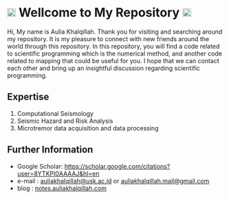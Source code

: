 # <img width=20 height=20 src="https://www.svgrepo.com/show/242361/indonesia.svg"> Wellcome to My Repository <img width=20 height=20 src="https://www.svgrepo.com/show/242361/indonesia.svg">

Hi, My name is Aulia Khalqillah. Thank you for visiting and searching around my repository. It is my pleasure to connect with new friends around the world through this repository. In this repository, you will find a code related to scientific programming which is the numerical method, and another code related to mapping that could be useful for you. I hope that we can contact each other and bring up an insightful discussion regarding scientific programming.

## Expertise
1. Computational Seismology
2. Seismic Hazard and Risk Analysis
3. Microtremor data acquisition and data processing

## Further Information
- Google Scholar: https://scholar.google.com/citations?user=8YTKPI0AAAAJ&hl=en
- e-mail : auliakhalqillah@usk.ac.id or auliakhalqillah.mail@gmail.com
- blog : [notes.auliakhalqillah.com](notes.auliakhalqillah.com)

<!--
**auliakhalqillah/auliakhalqillah** is a ✨ _special_ ✨ repository because its `README.md` (this file) appears on your GitHub profile.

Here are some ideas to get you started:

- 🔭 I’m currently working on ...
- 🌱 I’m currently learning ...
- 👯 I’m looking to collaborate on ...
- 🤔 I’m looking for help with ...
- 💬 Ask me about ...
- 📫 How to reach me: ...
- 😄 Pronouns: ...
- ⚡ Fun fact: ...
-->
